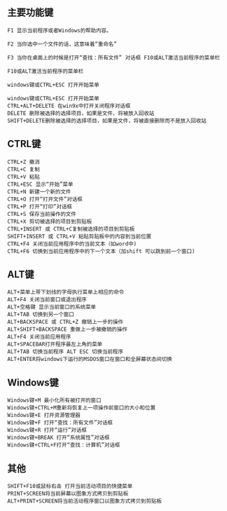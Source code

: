 ## 主要功能键
    F1 显示当前程序或者Windows的帮助内容。

    F2 当你选中一个文件的话，这意味着“重命名”

    F3 当你在桌面上的时候是打开“查找：所有文件” 对话框 F10或ALT激活当前程序的菜单栏

    F10或ALT激活当前程序的菜单栏

    windows键或CTRL+ESC 打开开始菜单

    windows键或CTRL+ESC 打开开始菜单
    CTRL+ALT+DELETE 在win9x中打开关闭程序对话框
    DELETE 删除被选择的选择项目，如果是文件，将被放入回收站
    SHIFT+DELETE删除被选择的选择项目，如果是文件，将被直接删除而不是放入回收站
## CTRL键
    CTRL+Z 撤消
    CTRL+C 复制
    CTRL+V 粘贴
    CTRL+ESC 显示“开始”菜单
    CTRL+N 新建一个新的文件
    CTRL+O 打开“打开文件”对话框
    CTRL+P 打开“打印”对话框 
    CTRL+S 保存当前操作的文件
    CTRL+X 剪切被选择的项目到剪贴板
    CTRL+INSERT 或 CTRL+C复制被选择的项目到剪贴板
    SHIFT+INSERT 或 CTRL+V 粘贴剪贴板中的内容到当前位置
    CTRL+F4 关闭当前应用程序中的当前文本（如word中)
    CTRL+F6 切换到当前应用程序中的下一个文本（加shift 可以跳到前一个窗口)
## ALT键
    ALT+菜单上带下划线的字母执行菜单上相应的命令
    ALT+F4 关闭当前窗口或退出程序
    ALT+空格键 显示当前窗口的系统菜单
    ALT+TAB 切换到另一个窗口
    ALT+BACKSPACE 或 CTRL+Z 撤销上一步的操作
    ALT+SHIFT+BACKSPACE 重做上一步被撤销的操作
    ALT+F4 关闭当前应用程序
    ALT+SPACEBAR打开程序最左上角的菜单
    ALT+TAB 切换当前程序 ALT ESC 切换当前程序
    ALT+ENTER将windows下运行的MSDOS窗口在窗口和全屏幕状态间切换
## Windows键
    Windows键+M 最小化所有被打开的窗口
    Windows键+CTRL+M重新将恢复上一项操作前窗口的大小和位置
    Windows键+E 打开资源管理器
    Windows键+F 打开“查找：所有文件”对话框
    Windows键+R 打开“运行”对话框
    Windows键+BREAK 打开“系统属性”对话框
    Windows键+CTRL+F打开“查找：计算机”对话框
## 其他
    SHIFT+F10或鼠标右击 打开当前活动项目的快捷菜单
    PRINT+SCREEN将当前屏幕以图象方式拷贝到剪贴板
    ALT+PRINT+SCREEN将当前活动程序窗口以图象方式拷贝到剪贴板